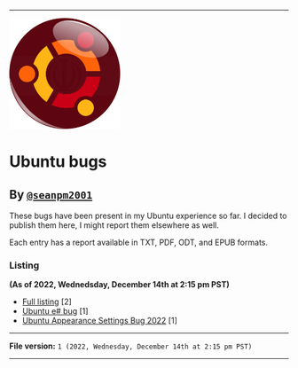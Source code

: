 
***

<img alt="Old Ubuntu logo failed to load. Click/tap here to attempt to view it" src="/Ubuntu_Logo_Glossy_Circular.png" width="200" height="200"/>

# Ubuntu bugs

## By [`@seanpm2001`](https://github.com/seanpm2001/)

These bugs have been present in my Ubuntu experience so far. I decided to publish them here, I might report them elsewhere as well.

Each entry has a report available in TXT, PDF, ODT, and EPUB formats.

### Listing

**(As of 2022, Wednedsday, December 14th at 2:15 pm PST)**

- [Full listing](/Ubuntu_Bugs/Full-Listing/) [2]
- [Ubuntu e# bug](/Ubuntu_Bugs/Ubuntu_Esharp_Bug/) [1]
- [Ubuntu Appearance Settings Bug 2022](/Ubuntu_Bugs/Ubuntu_Appearance_Settings_Bug_2022/) [1]

***

**File version:** `1 (2022, Wednesday, December 14th at 2:15 pm PST)`

***
